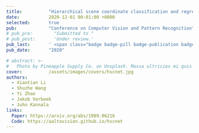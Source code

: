 ```yaml
---
title:          "Hierarchical scene coordinate classification and regression for visual localization"
date:           2020-12-01 00:01:00 +0800
selected:       true
pub:            "Conference on Computer Vision and Pattern Recognition"
# pub_pre:        "Submitted to "
# pub_post:       'Under review.'
pub_last:       ' <span class="badge badge-pill badge-publication badge-success">Spotlight</span>'
pub_date:       "2020"

# abstract: >-
#   Photo by Pineapple Supply Co. on Unsplash. Massa ultricies mi quis hendrerit dolor magna. Arcu non odio euismod lacinia at quis risus sed. Et tortor at risus viverra. Enim neque volutpat ac tincidunt. Dictum varius duis at consectetur lorem donec.
cover:          /assets/images/covers/hscnet.jpg
authors:
  - Xiaotian Li
  - Shuzhe Wang
  - Yi Zhao
  - Jakob Verbeek
  - Juho Kannala
links:
  Paper: https://arxiv.org/abs/1909.06216
  Code: https://aaltovision.github.io/hscnet
---
```

